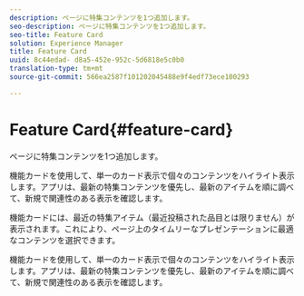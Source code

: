 ```yaml
---
description: ページに特集コンテンツを1つ追加します。
seo-description: ページに特集コンテンツを1つ追加します。
seo-title: Feature Card
solution: Experience Manager
title: Feature Card
uuid: 8c44edad- d8a5-452e-952c-5d6818e5c0b0
translation-type: tm+mt
source-git-commit: 566ea2587f101202045488e9f4edf73ece100293

---
```



# Feature Card{#feature-card}

ページに特集コンテンツを1つ追加します。

機能カードを使用して、単一のカード表示で個々のコンテンツをハイライト表示します。アプリは、最新の特集コンテンツを優先し、最新のアイテムを順に調べて、新規で関連性のある表示を確認します。

機能カードには、最近の特集アイテム（最近投稿された品目とは限りません）が表示されます。これにより、ページ上のタイムリーなプレゼンテーションに最適なコンテンツを選択できます。

機能カードを使用して、単一のカード表示で個々のコンテンツをハイライト表示します。アプリは、最新の特集コンテンツを優先し、最新のアイテムを順に調べて、新規で関連性のある表示を確認します。
